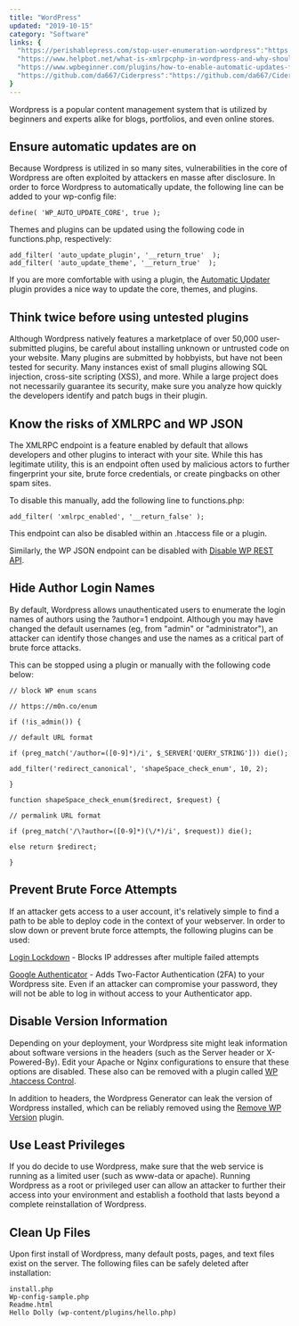 ```yaml
---
title: "WordPress"
updated: "2019-10-15"
category: "Software"
links: {
  "https://perishablepress.com/stop-user-enumeration-wordpress":"https://perishablepress.com/stop-user-enumeration-wordpress",
  "https://www.helpbot.net/what-is-xmlrpcphp-in-wordpress-and-why-should-you-disable-it":"https://www.helpbot.net/what-is-xmlrpcphp-in-wordpress-and-why-should-you-disable-it",
  "https://www.wpbeginner.com/plugins/how-to-enable-automatic-updates-for-wordpress-plugins":"https://www.wpbeginner.com/plugins/how-to-enable-automatic-updates-for-wordpress-plugins",
  "https://github.com/da667/Ciderpress":"https://github.com/da667/Ciderpress"
}
---
```


Wordpress is a popular content management system that is utilized by beginners and experts alike for blogs, portfolios, and even online stores.

Ensure automatic updates are on
-------------------------------

Because Wordpress is utilized in so many sites, vulnerabilities in the core of Wordpress are often exploited by attackers en masse after disclosure. In order to force Wordpress to automatically update, the following line can be added to your wp-config file:

```define( 'WP_AUTO_UPDATE_CORE', true );```

Themes and plugins can be updated using the following code in functions.php, respectively:

```
add_filter( 'auto_update_plugin', '__return_true'  );
add_filter( 'auto_update_theme', '__return_true'  );
```

If you are more comfortable with using a plugin, the [Automatic Updater](https://wordpress.org/plugins/automatic-updater/) plugin provides a nice way to update the core, themes, and plugins.

Think twice before using untested plugins
-----------------------------------------

Although Wordpress natively features a marketplace of over 50,000 user-submitted plugins, be careful about installing unknown or untrusted code on your website. Many plugins are submitted by hobbyists, but have not been tested for security. Many instances exist of small plugins allowing SQL injection, cross-site scripting (XSS), and more. While a large project does not necessarily guarantee its security, make sure you analyze how quickly the developers identify and patch bugs in their plugin.

Know the risks of XMLRPC and WP JSON
------------------------------------

The XMLRPC endpoint is a feature enabled by default that allows developers and other plugins to interact with your site. While this has legitimate utility, this is an endpoint often used by malicious actors to further fingerprint your site, brute force credentials, or create pingbacks on other spam sites.

To disable this manually, add the following line to functions.php:

```add_filter( 'xmlrpc_enabled', '__return_false' );```

This endpoint can also be disabled within an .htaccess file or a plugin.

Similarly, the WP JSON endpoint can be disabled with [Disable WP REST API](https://wordpress.org/plugins/disable-wp-rest-api/).

Hide Author Login Names
-----------------------
By default, Wordpress allows unauthenticated users to enumerate the login names of authors using the ?author=1 endpoint. Although you may have changed the default usernames (eg, from "admin" or "administrator"), an attacker can identify those changes and use the names as a critical part of brute force attacks.

This can be stopped using a plugin or manually with the following code below:

```
// block WP enum scans

// https://m0n.co/enum

if (!is_admin()) {

// default URL format

if (preg_match('/author=([0-9]*)/i', $_SERVER['QUERY_STRING'])) die();

add_filter('redirect_canonical', 'shapeSpace_check_enum', 10, 2);

}

function shapeSpace_check_enum($redirect, $request) {

// permalink URL format

if (preg_match('/\?author=([0-9]*)(\/*)/i', $request)) die();

else return $redirect;

}
```

Prevent Brute Force Attempts
----------------------------

If an attacker gets access to a user account, it's relatively simple to find a path to be able to deploy code in the context of your webserver. In order to slow down or prevent brute force attempts, the following plugins can be used:

[Login Lockdown](https://wordpress.org/plugins/login-lockdown/) - Blocks IP addresses after multiple failed attempts

[Google Authenticator](https://wordpress.org/plugins/google-authenticator/) - Adds Two-Factor Authentication (2FA) to your Wordpress site. Even if an attacker can compromise your password, they will not be able to log in without access to your Authenticator app.

Disable Version Information
---------------------------

Depending on your deployment, your Wordpress site might leak information about software versions in the headers (such as the Server header or X-Powered-By). Edit your Apache or Nginx configurations to ensure that these options are disabled. These also can be removed with a plugin called [WP .htaccess Control](https://wordpress.org/plugins/wp-htaccess-control/).

In addition to headers, the Wordpress Generator can leak the version of Wordpress installed, which can be reliably removed using the [Remove WP Version](https://wordpress.org/plugins/remove-wp-version/) plugin.

Use Least Privileges
--------------------

If you do decide to use Wordpress, make sure that the web service is running as a limited user (such as www-data or apache). Running Wordpress as a root or privileged user can allow an attacker to further their access into your environment and establish a foothold that lasts beyond a complete reinstallation of Wordpress.

Clean Up Files
--------------

Upon first install of Wordpress, many default posts, pages, and text files exist on the server. The following files can be safely deleted after installation:

```
install.php
Wp-config-sample.php
Readme.html
Hello Dolly (wp-content/plugins/hello.php)
```
